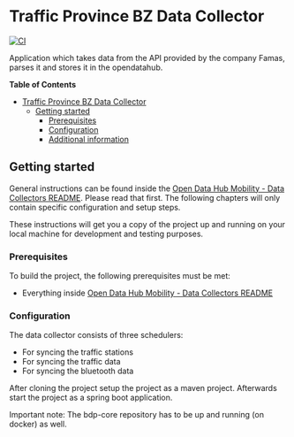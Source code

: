 # Traffic Province BZ Data Collector


[![CI](https://github.com/noi-techpark/bdp-commons/actions/workflows/ci-traffic-prov-bz.yml/badge.svg)](https://github.com/noi-techpark/bdp-commons/actions/workflows/ci-traffic-bz.yml)

Application which takes data from the API provided by the company Famas, parses it
and stores it in the opendatahub.

**Table of Contents**
- [Traffic Province BZ Data Collector](#traffic-provBZ-data-collector)
	- [Getting started](#getting-started)
		- [Prerequisites](#prerequisites)
		- [Configuration](#configuration)
		- [Additional information](#additional-information)

## Getting started

General instructions can be found inside the [Open Data Hub Mobility - Data
Collectors README](../../README.md). Please read that first. The following
chapters will only contain specific configuration and setup steps.

These instructions will get you a copy of the project up and running on your
local machine for development and testing purposes.

### Prerequisites

To build the project, the following prerequisites must be met:
- Everything inside [Open Data Hub Mobility - Data Collectors README](../../README.md#prerequisites)

### Configuration

The data collector consists of three schedulers:
- For syncing the traffic stations
- For syncing the traffic data
- For syncing the bluetooth data

After cloning the project setup the project as a maven project. Afterwards start the project as a spring boot application.

Important note: The bdp-core repository has to be up and running (on docker) as well.
